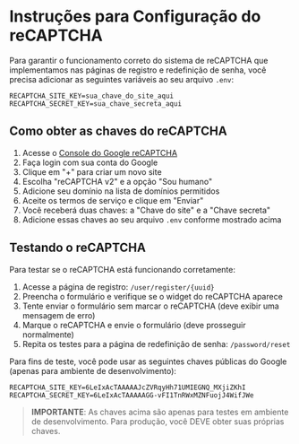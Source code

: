 # Instruções para Configuração do reCAPTCHA

Para garantir o funcionamento correto do sistema de reCAPTCHA que implementamos nas páginas de registro e redefinição de senha, você precisa adicionar as seguintes variáveis ao seu arquivo `.env`:

```
RECAPTCHA_SITE_KEY=sua_chave_do_site_aqui
RECAPTCHA_SECRET_KEY=sua_chave_secreta_aqui
```

## Como obter as chaves do reCAPTCHA

1. Acesse o [Console do Google reCAPTCHA](https://www.google.com/recaptcha/admin)
2. Faça login com sua conta do Google
3. Clique em "+" para criar um novo site
4. Escolha "reCAPTCHA v2" e a opção "Sou humano"
5. Adicione seu domínio na lista de domínios permitidos
6. Aceite os termos de serviço e clique em "Enviar"
7. Você receberá duas chaves: a "Chave do site" e a "Chave secreta"
8. Adicione essas chaves ao seu arquivo `.env` conforme mostrado acima

## Testando o reCAPTCHA

Para testar se o reCAPTCHA está funcionando corretamente:

1. Acesse a página de registro: `/user/register/{uuid}`
2. Preencha o formulário e verifique se o widget do reCAPTCHA aparece
3. Tente enviar o formulário sem marcar o reCAPTCHA (deve exibir uma mensagem de erro)
4. Marque o reCAPTCHA e envie o formulário (deve prosseguir normalmente)
5. Repita os testes para a página de redefinição de senha: `/password/reset`

Para fins de teste, você pode usar as seguintes chaves públicas do Google (apenas para ambiente de desenvolvimento):

```
RECAPTCHA_SITE_KEY=6LeIxAcTAAAAAJcZVRqyHh71UMIEGNQ_MXjiZKhI
RECAPTCHA_SECRET_KEY=6LeIxAcTAAAAAGG-vFI1TnRWxMZNFuojJ4WifJWe
```

> **IMPORTANTE**: As chaves acima são apenas para testes em ambiente de desenvolvimento. Para produção, você DEVE obter suas próprias chaves.
